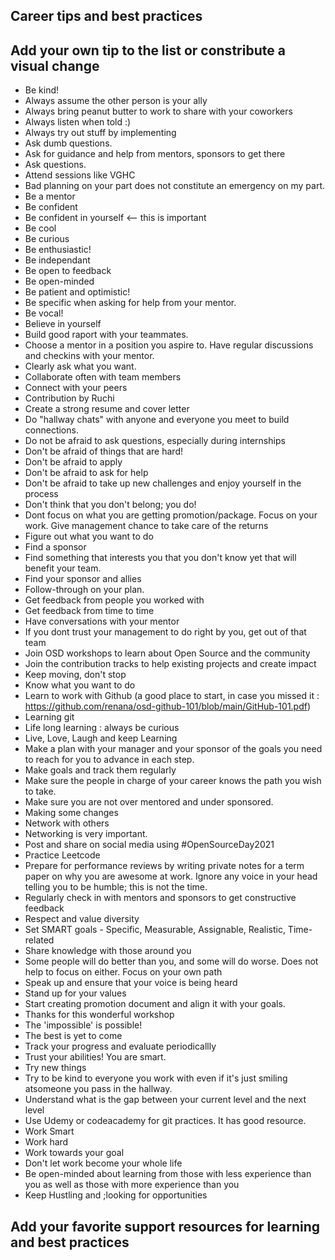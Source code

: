 ## Career tips and best practices

## Add your own tip to the list or constribute a visual change

- Be kind!
- Always assume the other person is your ally
- Always bring peanut butter to work to share with your coworkers
- Always listen when told :)
- Always try out stuff by implementing
- Ask dumb questions.
- Ask for guidance and help from mentors, sponsors to get there 
- Ask questions.
- Attend sessions like VGHC
- Bad planning on your part does not constitute an emergency on my part.
- Be a mentor
- Be confident
- Be confident in yourself <-- this is important
- Be cool
- Be curious
- Be enthusiastic!
- Be independant 
- Be open to feedback
- Be open-minded
- Be patient and optimistic!
- Be specific when asking for help from your mentor.
- Be vocal!
- Believe in yourself
- Build good raport with your teammates.
- Choose a mentor in a position you aspire to. Have regular discussions and checkins with your mentor.
- Clearly ask what you want.
- Collaborate often with team members
- Connect with your peers
- Contribution by Ruchi
- Create a strong resume and cover letter
- Do "hallway chats" with anyone and everyone you meet to build connections.
- Do not be afraid to ask questions, especially during internships
- Don't be afraid of things that are hard!
- Don't be afraid to apply
- Don't be afraid to ask for help
- Don't be afraid to take up new challenges and enjoy yourself in the process
- Don't think that you don't belong; you do!
- Dont focus on what you are getting promotion/package. Focus on your work. Give management chance to take care of the returns
- Figure out what you want to do
- Find a sponsor
- Find something that interests you that you don't know yet that will benefit your team.
- Find your sponsor and allies
- Follow-through on your plan.
- Get feedback from people you worked with
- Get feedback from time to time
- Have conversations with your mentor
- If you dont trust your management to do right by you, get out of that team
- Join OSD workshops to learn about Open Source and the community
- Join the contribution tracks to help existing projects and create impact
- Keep moving, don't stop
- Know what you want to do
- Learn to work with Github (a good place to start, in case you missed it : https://github.com/renana/osd-github-101/blob/main/GitHub-101.pdf)
- Learning git
- Life long learning : always be curious 
- Live, Love, Laugh and keep Learning
- Make a plan with your manager and your sponsor of the goals you need to reach for you to advance in each step.
- Make goals and track them regularly
- Make sure the people in charge of your career knows the path you wish to take.
- Make sure you are not over mentored and under sponsored.
- Making some changes
- Network with others
- Networking is very important.
- Post and share on social media using #OpenSourceDay2021
- Practice Leetcode
- Prepare for performance reviews by writing private notes for a term paper on why you are awesome at work.  Ignore any voice in your head telling you to be humble; this is not the time.
- Regularly check in with mentors and sponsors to get constructive feedback
- Respect and value diversity
- Set SMART goals - Specific, Measurable, Assignable, Realistic, Time-related
- Share knowledge with those around you
- Some people will do better than you, and some will do worse. Does not help to focus on either. Focus on your own path
- Speak up and ensure that your voice is being heard
- Stand up for your values
- Start creating promotion document and align it with your goals.
- Thanks for this wonderful workshop 
- The 'impossible' is possible!
- The best is yet to come
- Track your progress and evaluate periodicallly
- Trust your abilities! You are smart.
- Try new things
- Try to be kind to everyone you work with even if it's just smiling atsomeone you pass in the hallway.
- Understand what is the gap between your current level and the next level
- Use Udemy or codeacademy for git practices. It has good resource.
- Work Smart
- Work hard
- Work towards your goal
- Don't let work become your whole life
- Be open-minded about learning from those with less experience than you as well as those with more experience than you
- Keep Hustling and ;looking for opportunities

## Add your favorite support resources for learning and best practices
